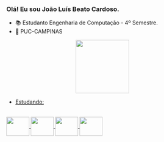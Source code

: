 ### Olá! Eu sou João Luís Beato Cardoso.

- 📚 Estudanto Engenharia de Computação - 4º Semestre.
- 🏫 PUC-CAMPINAS

<div align="center">
  <a href="https://github.com/JoaoLuisBeato">
  <img height="140em" src="https://github-readme-stats.vercel.app/api/top-langs/?username=JoaoLuisBeato&layout=compact&langs_count=7&theme=tokyonight"/>
</div>

- Estudando:   
<div style="display: inline_block"><br>
  <img align="center" height="50" width="60" src="https://cdn.jsdelivr.net/gh/devicons/devicon/icons/c/c-original.svg"/>
  <img align="center" height="50" width="60" src="https://cdn.jsdelivr.net/gh/devicons/devicon/icons/cplusplus/cplusplus-original.svg"/>
  <img align="center" height="50" width="60" src="https://cdn.jsdelivr.net/gh/devicons/devicon/icons/javascript/javascript-original.svg"/>
  <img align="center" height="50" width="60" src="https://cdn.jsdelivr.net/gh/devicons/devicon/icons/java/java-original-wordmark.svg"/>
</div> 
  
##

